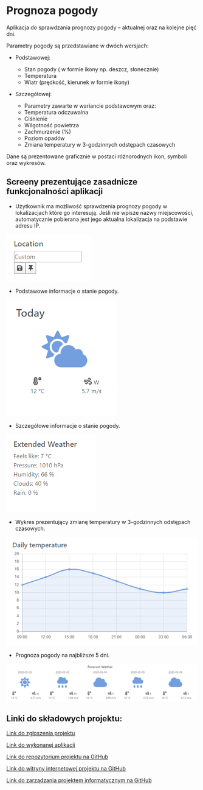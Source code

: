 # Prognoza pogody
 Aplikacja do sprawdzania prognozy pogody – aktualnej oraz na kolejne pięć dni.

Parametry pogody są przedstawiane w dwóch wersjach:

- Podstawowej:
  - Stan pogody ( w formie ikony np. deszcz, słonecznie)
  - Temperatura
  - Wiatr (prędkość, kierunek w formie ikony)

- Szczegółowej:
  - Parametry zawarte w wariancie podstawowym oraz:
  - Temperatura odczuwalna
  - Ciśnienie
  - Wilgotność powietrza
  - Zachmurzenie (%)
  - Poziom opadów
  - Zmiana temperatury w 3-godzinnych odstępach czasowych

Dane są prezentowane graficznie w postaci różnorodnych ikon, symboli oraz wykresów.

## Screeny prezentujące zasadnicze funkcjonalności aplikacji

 * Użytkownik ma możliwość sprawdzenia prognozy pogody w lokalizacjach które go interesują. Jeśli nie wpisze nazwy miejscowości, automatycznie pobierana jest jego aktualna lokalizacja na podstawie adresu IP.

![Location](https://github.com/DKusarek/BAI_Projekt_Witryna_Projektu/blob/master/location.PNG?raw=true "Location")

 * Podstawowe informacje o stanie pogody. 

![Current](https://github.com/DKusarek/BAI_Projekt_Witryna_Projektu/blob/master/current.PNG?raw=true "Current")

 * Szczegółowe informacje o stanie pogody.

![Extend](https://github.com/DKusarek/BAI_Projekt_Witryna_Projektu/blob/master/extend.PNG?raw=true "Extend")

 * Wykres prezentujący zmianę temperatury w 3-godzinnych odstępach czasowych.

![Chart](https://github.com/DKusarek/BAI_Projekt_Witryna_Projektu/blob/master/chart.PNG?raw=true "Chart")

 * Prognoza pogody na najbliższe 5 dni.

![Forecast](https://github.com/DKusarek/BAI_Projekt_Witryna_Projektu/blob/master/forecast.PNG?raw=true "Forecast")
 

## Linki do składowych projektu:

[Link do zgłoszenia projektu](https://e-uczelnia.uek.krakow.pl/mod/forum/discuss.php?d=120968)

[Link do wykonanej aplikacji](https://dkusarek.github.io/BAI_Projekt)

[Link do repozytorium projektu na GitHub](https://github.com/DKusarek/BAI_Projekt)

[Link do witryny internetowej projektu na GitHub](https://dkusarek.github.io/BAI_Projekt_Witryna_Projektu)

[Link do zarządzania projektem informatycznym na GitHub](https://github.com/DKusarek/BAI_Projekt/projects/1)

